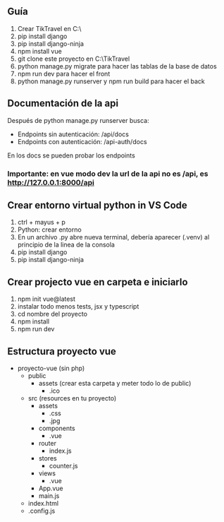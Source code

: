 ## Guía

1. Crear TikTravel en C:\
2. pip install django
3. pip install django-ninja
4. npm install vue
5. git clone este proyecto en C:\TikTravel
6. python manage.py migrate para hacer las tablas de la base de datos
8. npm run dev para hacer el front
9. python manage.py runserver y npm run build para hacer el back

## Documentación de la api
Después de python manage.py runserver busca:
- Endpoints sin autenticación: /api/docs
- Endpoints con autenticación: /api-auth/docs

En los docs se pueden probar los endpoints

### Importante: en vue modo dev la url de la api no es /api, es http://127.0.0.1:8000/api

## Crear entorno virtual python in VS Code

1. ctrl + mayus + p
2. Python: crear entorno
3. En un archivo .py abre nueva terminal, debería aparecer (.venv) al principio de la linea de la consola
4. pip install django
5. pip install django-ninja

## Crear projecto vue en carpeta e iniciarlo
1. npm init vue@latest
2. instalar todo menos tests, jsx y typescript
3. cd nombre del proyecto
4. npm install
5. npm run dev

## Estructura proyecto vue
- proyecto-vue (sin php)
  - public
    - assets (crear esta carpeta y meter todo lo de public)
      - .ico
  - src (resources en tu proyecto)
    - assets
      - .css
      - .jpg
    - components
      - .vue
    - router
      - index.js
    - stores
      - counter.js
    - views
      - .vue
    - App.vue
    - main.js
  - index.html
  - .config.js
